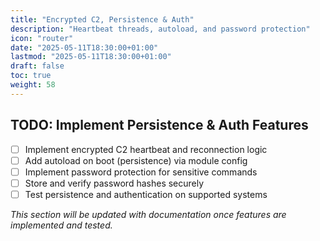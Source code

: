 ```yaml
---
title: "Encrypted C2, Persistence & Auth"
description: "Heartbeat threads, autoload, and password protection"
icon: "router"
date: "2025-05-11T18:30:00+01:00"
lastmod: "2025-05-11T18:30:00+01:00"
draft: false
toc: true
weight: 58
---
```


## TODO: Implement Persistence & Auth Features

- [ ] Implement encrypted C2 heartbeat and reconnection logic
- [ ] Add autoload on boot (persistence) via module config
- [ ] Implement password protection for sensitive commands
- [ ] Store and verify password hashes securely
- [ ] Test persistence and authentication on supported systems

_This section will be updated with documentation once features are implemented and tested._


